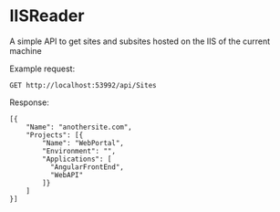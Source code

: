 # IISReader
A simple API to get sites and subsites hosted on the IIS of the current machine

Example request:

    GET http://localhost:53992/api/Sites

Response:

    [{
        "Name": "anothersite.com",
        "Projects": [{
            "Name": "WebPortal",
            "Environment": "",
            "Applications": [
              "AngularFrontEnd",
              "WebAPI"
            ]}
        ]
    }]
